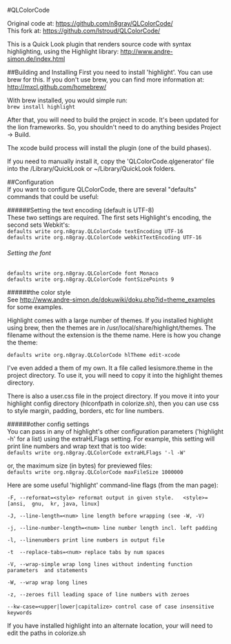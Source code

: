 #QLColorCode

Original code at: <https://github.com/n8gray/QLColorCode/>   
This fork at: <https://github.com/lstroud/QLColorCode/>  

This is a Quick Look plugin that renders source code with syntax highlighting,
using the Highlight library: <http://www.andre-simon.de/index.html>

##Building and Installing
First you need to install 'highlight'.  You can use brew for this.  If you don't use brew, you can find more information at: <http://mxcl.github.com/homebrew/>

With brew installed, you would simple run:  
	`brew install highlight`

After that, you will need to build the project in xcode.  It's been updated for the lion frameworks.  So, you shouldn't need to do anything besides Project -> Build.

The xcode build process will install the plugin (one of the build phases). 

If you need to manually install it, copy the 'QLColorCode.qlgenerator' file into the /Library/QuickLook or ~/Library/QuickLook folders.

##Configuration  
If you want to configure QLColorCode, there are several "defaults" commands 
that could be useful:

######Setting the text encoding (default is UTF-8)  
These two settings are required. The first sets Highlight's encoding, the second sets Webkit's:    
`defaults write org.n8gray.QLColorCode textEncoding UTF-16`  
`defaults write org.n8gray.QLColorCode webkitTextEncoding UTF-16`  
    
###### Setting the font  
`defaults write org.n8gray.QLColorCode font Monaco`  
`defaults write org.n8gray.QLColorCode fontSizePoints 9`  
    
######the color style   
See <http://www.andre-simon.de/dokuwiki/doku.php?id=theme_examples> for some examples.  

Highlight comes with a large number of themes.  If you installed highlight using brew, then the themes are in /usr/local/share/highlight/themes.  The filename without the extension is the theme name.  Here is how you change the theme:  

`defaults write org.n8gray.QLColorCode hlTheme edit-xcode`  

I've even added a them of my own.  It a file called lesismore.theme in the project directory.  To use it, you will need to copy it into the highlight themes directory.  

There is also a user.css file in the project directory.  If you move it into your highlight config directory (hlconfpath in colorize.sh), then you can use css to style margin, padding, borders, etc for line numbers.

######other config settings  
You can pass in any of highlight's other configuration parameters ('highlight -h' for a list) using the extraHLFlags setting.  For example, this setting will print line numbers and wrap text that is too wide:          
`defaults write org.n8gray.QLColorCode extraHLFlags '-l -W'`  
      
or, the maximum size (in bytes) for previewed files:  
`defaults write org.n8gray.QLColorCode maxFileSize 1000000`  
   
Here are some useful 'highlight' command-line flags (from the man page):  
```	       
-F, --reformat=<style> reformat output in given style.   <style>=[ansi,  gnu,  kr, java, linux]  
	
-J, --line-length=<num> line length before wrapping (see -W, -V)  
	
-j, --line-number-length=<num> line number length incl. left padding  
	
-l, --linenumbers print line numbers in output file  
	
-t  --replace-tabs=<num> replace tabs by num spaces  
	
-V, --wrap-simple wrap long lines without indenting function  parameters  and statements  
	
-W, --wrap wrap long lines  
	
-z, --zeroes fill leading space of line numbers with zeroes  
	
--kw-case=<upper|lower|capitalize> control case of case insensitive keywords  
```	

If you have installed highlight into an alternate location, your will need to edit the paths in colorize.sh 
